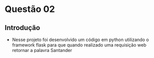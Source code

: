 # Questão 02

## Introdução

* Nesse projeto foi desenvolvido um código em python utilizando o framework flask para que quando realizado uma requisição web retornar a palavra Santander

